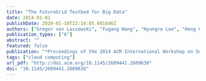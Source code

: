 ```yaml
---
title: "The FutureGrid Testbed for Big Data"
date: 2014-01-01
publishDate: 2020-01-10T22:34:05.601646Z
authors: ["Gregor von Laszewski", "Fugang Wang", "Hyungro Lee", "Heng Chen", "Geoffrey C. Fox"]
publication_types: ["6"]
abstract: ""
featured: false
publication: "*Proceedings of the 2014 ACM International Workshop on Software-defined Ecosystems*"
tags: ["cloud computing"]
url_pdf: "http://doi.acm.org/10.1145/2609441.2609638"
doi: "10.1145/2609441.2609638"
---
```


